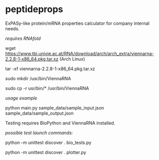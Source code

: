 # peptideprops
ExPASy-like protein/mRNA properties calculator for company internal needs.

*requires RNAfold*

wget https://www.tbi.univie.ac.at/RNA/download/arch/arch_extra/viennarna-2.2.8-1-x86_64.pkg.tar.xz (Arch Linux)

tar -xf viennarna-2.2.8-1-x86_64.pkg.tar.xz

sudo mkdir /usr/bin/ViennaRNA

sudo cp -r usr/bin/* /usr/bin/ViennaRNA

*usage example*

python main.py sample_data/sample_input.json sample_data/sample_output.json

Testing requires BioPython and ViennaRNA installed.

*possible test launch commands:*

python -m unittest discover . bio_tests.py

python -m unittest discover . plotter.py
